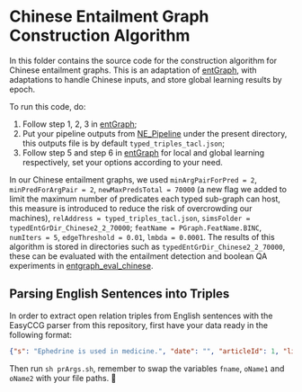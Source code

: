 # Chinese Entailment Graph Construction Algorithm

In this folder contains the source code for the construction algorithm for Chinese entailment graphs. This is an adaptation of [entGraph](https://github.com/mjhosseini/entGraph), with adaptations to handle Chinese inputs, and store global learning results by epoch.

To run this code, do:
1. Follow step 1, 2, 3 in [entGraph](https://github.com/mjhosseini/entGraph);
2. Put your pipeline outputs from [NE_Pipeline](../NE_Pipeline) under the present directory, this outputs file is by default `typed_triples_tacl.json`;
3. Follow step 5 and step 6 in [entGraph](https://github.com/mjhosseini/entGraph) for local and global learning respectively, set your options according to your need.

In our Chinese entailment graphs, we used `minArgPairForPred = 2`, `minPredForArgPair = 2`, `newMaxPredsTotal = 70000` (a new flag we added to limit the maximum number of predicates each typed sub-graph can host, this measure is introduced to reduce the risk of overcrowding our machines), `relAddress = typed_triples_tacl.json`, `simsFolder = typedEntGrDir_Chinese2_2_70000`; `featName = PGraph.FeatName.BINC`, `numIters = 5`, `edgeThreshold = 0.01`, `lmbda = 0.0001`. The results of this algorithm is stored in directories such as `typedEntGrDir_Chinese2_2_70000`, these can be evaluated with the entailment detection and boolean QA experiments in [entgraph_eval_chinese](../entgraph_eval_chinese).

## Parsing English Sentences into Triples

In order to extract open relation triples from English sentences with the EasyCCG parser from this repository, 
first have your data ready in the following format:

```json
{"s": "Ephedrine is used in medicine.", "date": "", "articleId": 1, "lineId": 0}
```

Then run `sh prArgs.sh`, remember to swap the variables `fname`, `oName1` and `oName2` with your file paths. 🎉